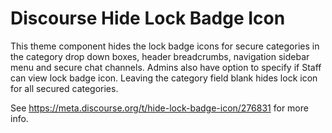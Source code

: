 # Discourse Hide Lock Badge Icon

This theme component hides the lock badge icons for secure categories in the category drop down boxes, header breadcrumbs, navigation sidebar menu and secure chat channels. Admins also have option to specify if Staff can view lock badge icon.  Leaving the category field blank hides lock icon for all secured categories.  

See https://meta.discourse.org/t/hide-lock-badge-icon/276831 for more info.
